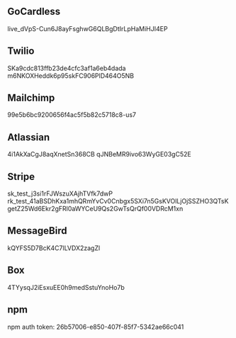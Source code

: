 ## GoCardless
live_dVpS-Cun6J8ayFsghwG6QLBgDtIrLpHaMiHJI4EP

## Twilio
SKa9cdc813ffb23de4cfc3af1a6eb4dada
m6NKOXHeddk6p95skFC906PlD464O5NB

## Mailchimp
99e5b6bc9200656f4ac5f5b82c5718c8-us7

## Atlassian
4i1AkXaCgJ8aqXnetSn368CB
qJNBeMR9ivo63WyGE03gC52E

## Stripe
sk_test_j3si1rFJWszuXAjhTVfk7dwP
rk_test_41aBSDhKxa1mhQRmYvCv0Cnbgx5SXi7n5GsKVOlLjOjSSZHO3QTsKgetZ25Wd6Ekr2gFRl0aWYCeU9Qs2GwTsQrQf00VDRcM1xn

## MessageBird
kQYFS5D7BcK4C7lLVDX2zagZl

## Box
4TYysqJ2iEsxuEE0h9medSstuYnoHo7b

## npm

npm auth token: 26b57006-e850-407f-85f7-5342ae66c041
